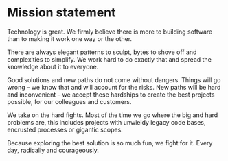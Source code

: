 # Mission statement

Technology is great. We firmly believe there is more to building
software than to making it work one way or the other.

There are always elegant patterns to sculpt, bytes to shove off and complexities
to simplify. We work hard to do exactly that and spread the knowledge about it to everyone.

Good solutions and new paths do not come without dangers. Things will go wrong –
we know that and will account for the risks. New paths will be hard and inconvenient –
we accept these hardships to create the best projects possible, for our colleagues and customers.

We take on the hard fights. Most of the time we go where the big and hard problems are, this includes
projects with unwieldy legacy code bases, encrusted processes or gigantic scopes.

Because exploring the best solution is so much fun, we fight for it.
Every day, radically and courageously.
